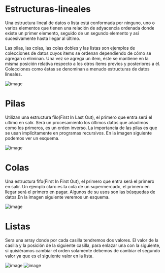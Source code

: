 # Estructuras-lineales

Una estructura lineal de datos o lista está conformada por ninguno, uno o varios elementos que tienen una relación de adyacencia ordenada donde existe un primer elemento, seguido de un segundo elemento y así sucesivamente hasta llegar al último.

Las pilas, las colas, las colas dobles y las listas son ejemplos de colecciones de datos cuyos ítems se ordenan dependiendo de cómo se agregan o eliminan. Una vez se agrega un ítem, éste se mantiene en la misma posición relativa respecto a los otros ítems previos y posteriores a él. Colecciones como éstas se denominan a menudo estructuras de datos lineales.

![image](https://user-images.githubusercontent.com/71147346/97446830-7e00ca80-18f4-11eb-8224-e5a08cd9985e.png)

# Pilas
Utilizan una estructura filo(First In Last Out), el primero que entra será el ultimo en salir.
Será un procesamiento los últimos datos que añadimos como los primeros, es un orden inverso. La importancia de las pilas es que se usan implícitamente en programas recursivos. En la imagen siguiente podemos ver un esquema.

![image](https://user-images.githubusercontent.com/71147346/97447222-f36c9b00-18f4-11eb-80b7-c5a8f647eede.png)

# Colas
Una estructura fifo(First In First Out), el primero que entra será el primero en salir.
Un ejemplo claro es la cola de un supermercado, el primero en llegar será el primero en pagar. Algunos de su usos son las búsquedas de datos.En la imagen siguiente veremos un esquema.

![image](https://user-images.githubusercontent.com/71147346/97447242-f798b880-18f4-11eb-96d9-920c65203e49.png)

# Listas
Sera una array donde por cada casilla tendremos dos valores.
El valor de la casilla y la posición de la siguiente casilla, para enlazar una con la siguiente, si quisiéramos cambiar el orden solamente debemos de cambiar el segundo valor ya que es el siguiente valor en la lista.

![image](https://user-images.githubusercontent.com/71147346/97447260-fcf60300-18f4-11eb-95f4-7ecb22fd78d0.png)
![image](https://user-images.githubusercontent.com/71147346/97447281-01bab700-18f5-11eb-839d-864bb0a19b7e.png)
